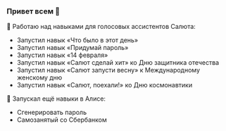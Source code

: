 ### Привет всем 👋

🔭 Работаю над навыками для голосовых ассистентов Салюта:
- Запустил навык «Что было в этот день»
- Запустил навык «Придумай пароль»
- Запустил навык «14 февраля»
- Запустил навык «Салют сделай хит» ко Дню защитника отечества
- Запустил навык «Салют запусти весну» к Международному женскому дню
- Запустил навык «Салют, поехали!» ко Дню космонавтики

💬 Запускал ещё навыки в Алисе:
- Сгенерировать пароль
- Самозанятый со Сбербанком

